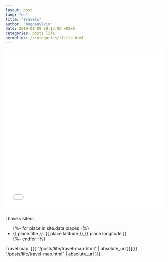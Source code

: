 ```yaml
---
layout: post
lang: "en"
title: "Travels"
author: "bogdanvlviv"
date: 2019-01-09 19:13:00 +0200
categories: posts life
permalink: /:categories/:title.html
---
```


<iframe id="travel-map" src="{{ "/posts/life/travel-map.html" | absolute_url }}">
</iframe>

<style>
  #travel-map {
    min-height: 500px;
    width: 100%;
    border: 0;
    margin-bottom: 15px;
  }
</style>

I have visited:
<ul>
  {%- for place in site.data.places -%}
  <li>
    {{ place.title }}. {{ place.latitude }},{{ place.longitude }}
  </li>
  {%- endfor -%}
</ul>

Travel map: [{{ "/posts/life/travel-map.html" | absolute_url }}]({{ "/posts/life/travel-map.html" | absolute_url }}).

